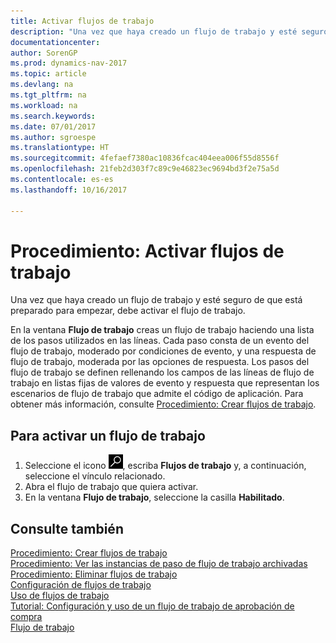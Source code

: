 ```yaml
---
title: Activar flujos de trabajo
description: "Una vez que haya creado un flujo de trabajo y esté seguro de que está preparado para empezar, debe activar el flujo de trabajo."
documentationcenter: 
author: SorenGP
ms.prod: dynamics-nav-2017
ms.topic: article
ms.devlang: na
ms.tgt_pltfrm: na
ms.workload: na
ms.search.keywords: 
ms.date: 07/01/2017
ms.author: sgroespe
ms.translationtype: HT
ms.sourcegitcommit: 4fefaef7380ac10836fcac404eea006f55d8556f
ms.openlocfilehash: 21feb2d303f7c89c9e46823ec9694bd3f2e75a5d
ms.contentlocale: es-es
ms.lasthandoff: 10/16/2017

---
```

# <a name="how-to-enable-workflows"></a>Procedimiento: Activar flujos de trabajo
Una vez que haya creado un flujo de trabajo y esté seguro de que está preparado para empezar, debe activar el flujo de trabajo.  

 En la ventana **Flujo de trabajo** creas un flujo de trabajo haciendo una lista de los pasos utilizados en las líneas. Cada paso consta de un evento del flujo de trabajo, moderado por condiciones de evento, y una respuesta de flujo de trabajo, moderada por las opciones de respuesta. Los pasos del flujo de trabajo se definen rellenando los campos de las líneas de flujo de trabajo en listas fijas de valores de evento y respuesta que representan los escenarios de flujo de trabajo que admite el código de aplicación. Para obtener más información, consulte [Procedimiento: Crear flujos de trabajo](across-how-to-create-workflows.md).  

## <a name="to-enable-a-workflow"></a>Para activar un flujo de trabajo  
1.  Seleccione el icono ![Buscar página o informe](media/ui-search/search_small.png "icono Buscar página o informe"), escriba **Flujos de trabajo** y, a continuación, seleccione el vínculo relacionado.  
2.  Abra el flujo de trabajo que quiera activar.  
3.  En la ventana **Flujo de trabajo**, seleccione la casilla **Habilitado**.  

## <a name="see-also"></a>Consulte también  
 [Procedimiento: Crear flujos de trabajo](across-how-to-create-workflows.md)   
 [Procedimiento: Ver las instancias de paso de flujo de trabajo archivadas](across-how-to-view-archived-workflow-step-instances.md)   
 [Procedimiento: Eliminar flujos de trabajo](across-how-to-delete-workflows.md)   
 [Configuración de flujos de trabajo](across-set-up-workflows.md)   
 [Uso de flujos de trabajo](across-use-workflows.md)   
 [Tutorial: Configuración y uso de un flujo de trabajo de aprobación de compra](walkthrough-setting-up-and-using-a-purchase-approval-workflow.md)   
 [Flujo de trabajo](across-workflow.md)   

